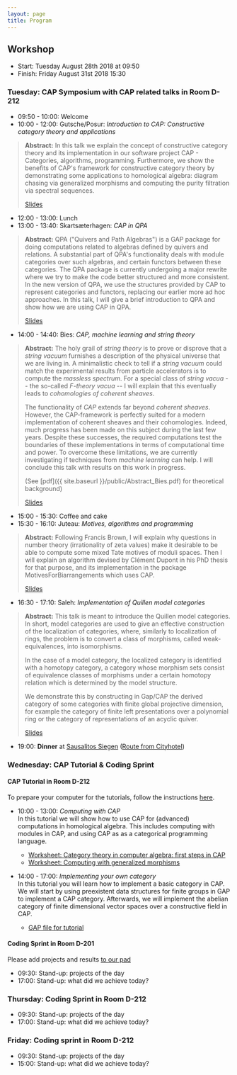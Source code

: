 ```yaml
---
layout: page
title: Program
---
```



## Workshop
* Start: Tuesday August 28th 2018 at 09:50
* Finish: Friday August 31st 2018 15:30

### Tuesday: CAP Symposium with CAP related talks in Room D-212

* 09:50 - 10:00: Welcome
* 10:00 - 12:00: Gutsche/Posur: *Introduction to CAP: Constructive category theory and applications*<br/>
> **Abstract:** In this talk we explain the concept of constructive category theory
> and its implementation in our software project
> CAP - Categories, algorithms, programming.
> Furthermore, we show the benefits of CAP's framework
> for constructive category theory
> by demonstrating
> some applications to homological algebra:
> diagram chasing via generalized morphisms
> and computing the purity filtration via spectral sequences.
>
> [Slides](/materials/talk/slides.pdf)
* 12:00 - 13:00: Lunch
* 13:00 - 13:40: Skartsæterhagen: *CAP in QPA*
> **Abstract:** QPA ("Quivers and Path Algebras") is a GAP package for doing
> computations related to algebras defined by quivers and relations.  A
> substantial part of QPA's functionality deals with module categories
> over such algebras, and certain functors between these categories.
> The QPA package is currently undergoing a major rewrite where we try
> to make the code better structured and more consistent.  In the new
> version of QPA, we use the structures provided by CAP to represent
> categories and functors, replacing our earlier more ad hoc approaches.
> In this talk, I will give a brief introduction to QPA and show how we
> are using CAP in QPA. 
>
> [Slides](/materials/cap-in-qpa.pdf)
* 14:00 - 14:40: Bies: *CAP, machine learning and string theory*
> **Abstract:** The holy grail of *string theory* is to prove or disprove that a *string vacuum* furnishes a description of the
> physical universe that we are living in. A minimalistic check to tell if a *string vacuum* could match the
> experimental results from particle accelerators is to compute the *massless spectrum*. For a special class
> of *string vacua* -- the so-called *F-theory vacua* -- I will explain that this eventually leads to *cohomologies of coherent sheaves*.
> 
> The functionality of *CAP* extends far beyond *coherent sheaves*. However, the CAP-framework is perfectly suited
> for a modern implementation of coherent sheaves and their cohomologies.
> Indeed, much progress has been made on this subject during the last few years.
> Despite these successes, the required computations test the boundaries of these implementations
> in terms of computational time and power. To overcome these limitations, we are currently
> investigating if techniques from *machine learning* can help. I will conclude this talk with results on this work in progress.
> 
> (See [pdf]({{ site.baseurl }}/public/Abstract_Bies.pdf) for theoretical background)
>
> [Slides](/materials/talk_bies.pdf)
* 15:00 - 15:30: Coffee and cake
* 15:30 - 16:10: Juteau: *Motives, algorithms and programming*
> **Abstract:** Following Francis Brown, I will explain why questions in number theory
> (irrationality of zeta values) make it desirable to be able to compute some mixed Tate
> motives of moduli spaces. Then I will explain an algorithm devised by Clément Dupont
> in his PhD thesis for that purpose, and its implementation in the package MotivesForBiarrangements which uses CAP.
>
> [Slides](/materials/periods-siegen.pdf)
* 16:30 - 17:10: Saleh: *Implementation of Quillen model categories*
> **Abstract:** This talk is meant to introduce the Quillen model
> categories. In short, model categories are used to give an effective
> construction of the localization of categories, where, similarly to localization of rings,
> the problem is to convert a class of morphisms, called weak-equivalences, into isomorphisms.
> 
> In the case of a model category, the localized category is identified with a homotopy category, a category
> whose morphism sets consist of equivalence classes of morphisms under a certain
> homotopy relation which is determined by the model structure.
> 
> We demonstrate this by constructing in Gap/CAP the derived category of some categories with finite global projective dimension,
> for example the category of finite left presentations over a polynomial ring or the category of representations of an acyclic
> quiver.
>
> [Slides](/materials/Quillen.pdf)

* 19:00: **Dinner** at [Sausalitos Siegen](https://www.sausalitos.de/mein-sausalitos/siegen/) ([Route from Cityhotel](https://www.google.de/maps/dir/Cityhotel+Siegen,+Koblenzer+Stra%C3%9Fe,+Siegen/SAUSALITOS,+Hindenburgstra%C3%9Fe,+Siegen/@50.8725263,8.010923,16z/data=!3m1!4b1!4m14!4m13!1m5!1m1!1s0x47bc1cf3659f9a71:0x198a80371a54e03a!2m2!1d8.012079!2d50.868547!1m5!1m1!1s0x47bc1c9312589cc9:0x517211a9b31c3fae!2m2!1d8.0192218!2d50.8765058!3e2))

### Wednesday: CAP Tutorial & Coding Sprint

#### CAP Tutorial in Room D-212

To prepare your computer for the tutorials, follow the instructions [here]({{site.baseurl}}/preparation).

* 10:00 - 13:00: *Computing with CAP*<br/>
In this tutorial we will show how to use CAP for (advanced) computations in homological algebra.
This includes computing with modules in CAP, and using CAP as as a categorical programming language.
  * [Worksheet: Category theory in computer algebra: first steps in CAP](https://github.com/homalg-project/capdays-2018/blob/gh-pages/materials/Abelian%20Categories.ipynb)
  * [Worksheet: Computing with generalized morphisms](https://github.com/homalg-project/capdays-2018/blob/gh-pages/materials/Generalized%20morphisms.ipynb)

* 14:00 - 17:00: *Implementing your own category*<br/>
In this tutorial you will learn how to implement a basic category in CAP.
We will start by using preexistent data structures for finite groups in GAP to implement a CAP category.
Afterwards, we will implement the abelian category of finite dimensional vector spaces over a constructive field
in CAP.
  * [GAP file for tutorial](/materials/session01/HandsOnExercise.gi)

#### Coding Sprint in Room D-201

Please add projects and results [to our pad](https://hackmd.io/5Tc-mZgBTfe0tXydBsThdQ)

* 09:30: Stand-up: projects of the day
* 17:00: Stand-up: what did we achieve today?

### Thursday: Coding Sprint in Room D-212

* 09:30: Stand-up: projects of the day
* 17:00: Stand-up: what did we achieve today?

### Friday: Coding sprint in Room D-212

* 09:30: Stand-up: projects of the day
* 15:00: Stand-up: what did we achieve today?